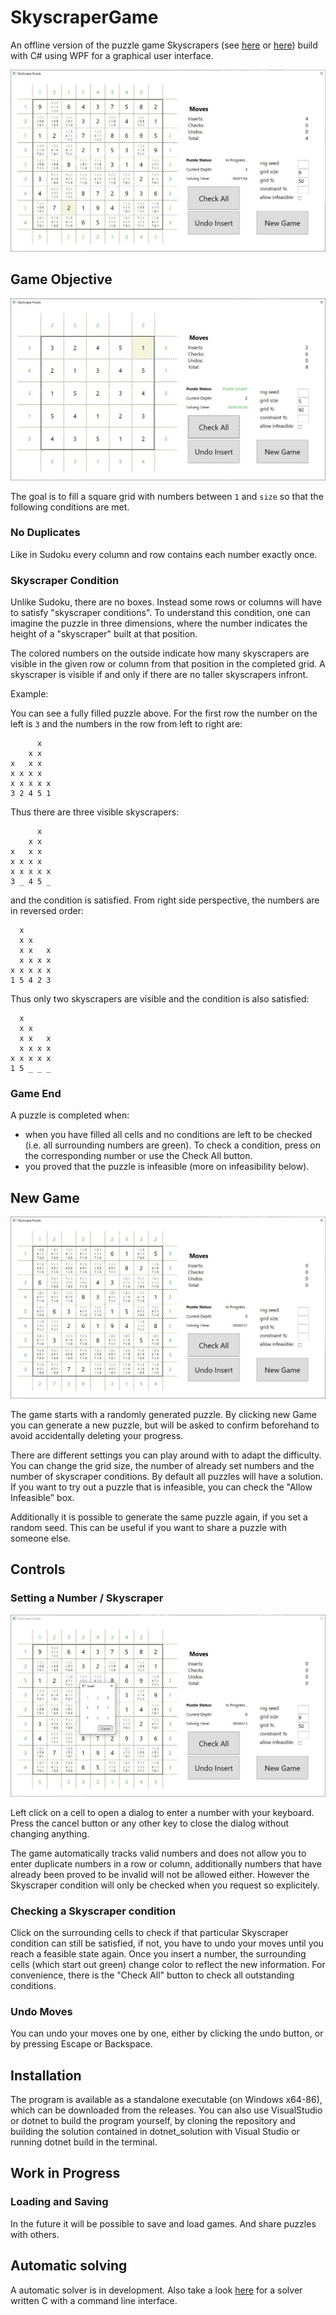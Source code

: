 # SkyscraperGame

An offline version of the puzzle game Skyscrapers (see [here](https://www.brainbashers.com/skyscrapers.asp) or [here](https://www.puzzle-skyscrapers.com/)) build with C# using WPF for a graphical user interface.

![NewGame](images/InProgress.JPG)


## Game Objective
![NewGame](images/FinishedPuzzle.JPG)

The goal is to fill a square grid with numbers between `1` and `size` so that the following conditions are met.

### No Duplicates
Like in Sudoku every column and row contains each number exactly once.

### Skyscraper Condition
Unlike Sudoku, there are no boxes. Instead some rows or columns will have to satisfy "skyscraper conditions".
To understand this condition, one can imagine the puzzle in three dimensions, where the number indicates the height of a "skyscraper" built at that position.

The colored numbers on the outside indicate how many skyscrapers are visible in the given row or column from that position in the completed grid. A skyscraper is visible if and only if there are no taller skyscrapers infront.

Example:

You can see a fully filled puzzle above. For the first row the number on the left is `3` and the numbers in the row from left to right are:

```
      x
    x x
x   x x
x x x x
x x x x x
3 2 4 5 1
```

Thus there are three visible skyscrapers:

```
      x
    x x
x   x x
x x x x
x x x x x
3 _ 4 5 _
```

and the condition is satisfied. From right side perspective, the numbers are in reversed order:

```
  x   
  x x 
  x x   x
  x x x x
x x x x x
1 5 4 2 3
```

Thus only two skyscrapers are visible and the condition is also satisfied:

```
  x   
  x x 
  x x   x
  x x x x
x x x x x
1 5 _ _ _
```

### Game End
A puzzle is completed when:
- when you have filled all cells and no conditions are left to be checked (i.e. all surrounding numbers are green). To check a condition, press on the corresponding number or use the Check All button.
- you proved that the puzzle is infeasible (more on infeasibility below).

## New Game
![NewGame](images/NewGame.JPG)

The game starts with a randomly generated puzzle.
By clicking new Game you can generate a new puzzle, but will be asked to confirm beforehand to avoid accidentally deleting your progress.

There are different settings you can play around with to adapt the difficulty.
You can change the grid size, the number of already set numbers and the number of skyscraper conditions.
By default all puzzles will have a solution. If you want to try out a puzzle that is infeasible, you can check the "Allow Infeasible" box.

Additionally it is possible to generate the same puzzle again, if you set a random seed. This can be useful if you want to share a puzzle with someone else.

## Controls

### Setting a Number / Skyscraper
![NewGame](images/CellDialog.JPG)

Left click on a cell to open a dialog to enter a number with your keyboard.
Press the cancel button or any other key to close the dialog without changing anything.

The game automatically tracks valid numbers and does not allow you to enter duplicate numbers in a row or column,
additionally numbers that have already been proved to be invalid will not be allowed either.
However the Skyscraper condition will only be checked when you request so explicitely.

### Checking a Skyscraper condition
Click on the surrounding cells to check if that particular Skyscraper condition can still be satisfied, if not,
you have to undo your moves until you reach a feasible state again.
Once you insert a number, the surrounding cells (which start out green) change color to reflect the new information.
For convenience, there is the "Check All" button to check all outstanding conditions.

### Undo Moves
You can undo your moves one by one, either by clicking the undo button, or by pressing Escape or Backspace.

## Installation

The program is available as a standalone executable (on Windows x64-86), which can be downloaded from the releases.
You can also use VisualStudio or dotnet to build the program yourself, by cloning the repository and building the solution contained in dotnet_solution with Visual Studio or running dotnet build in the terminal.

## Work in Progress

### Loading and Saving

In the future it will be possible to save and load games. And share puzzles with others.

## Automatic solving

A automatic solver is in development. Also take a look [here](https://github.com/TonyCongqianWang/42HeilbronnCPiscine/tree/main/SkyscraperSolver) for a solver written C with a command line interface.
